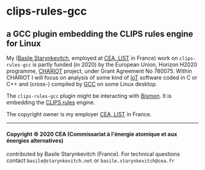 # clips-rules-gcc

## a GCC plugin embedding the CLIPS rules engine for Linux

My ([Basile Starynkevitch](http://starynkevitch.net/Basile/), employed
at [CEA, LIST](http://www-list.cea.fr/) in France) work on
`clips-rules-gcc` is partly funded (in 2020) by the European Union,
Horizon H2020 programme, [CHARIOT](http://chariotproject.eu/) project,
under Grant Agreement No 780075. Within CHARIOT I will focus on
analysis of some kind of
[IoT](https://en.wikipedia.org/wiki/Internet_of_things) software coded
in C or C++ and (cross-) compiled by [GCC](http://gcc.gnu.org/) on
some Linux desktop.

The `clips-rules-gcc` plugin might be interacting with
[Bismon](http://github.com/bstarynk/bismon). It is embedding the
[CLIPS rules](http://www.clipsrules.net/) engine.

The copyright owner is my employer [CEA, LIST](https://www-list.cea.fr/) in France.


-----

#### Copyright © 2020 CEA (Commissariat à l'énergie atomique et aux énergies alternatives)

contributed by Basile Starynkevitch (France). For technical questions
contact `basile@starynkevitch.net` or `basile.starynkevitch@cea.fr`